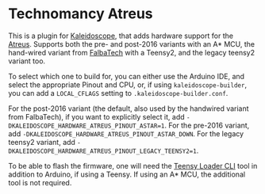 # Technomancy Atreus

This is a plugin for [Kaleidoscope][fw], that adds hardware support for the
[Atreus][atreus]. Supports both the pre- and post-2016 variants with an A* MCU,
the hand-wired variant from [FalbaTech][falba] with a Teensy2, and the legacy
teensy2 variant too.

To select which one to build for, you can either use the Arduino IDE, and select
the appropriate Pinout and CPU, or, if using `kaleidoscope-builder`, you can add
a `LOCAL_CFLAGS` setting to `.kaleidoscope-builder.conf`.

For the post-2016 variant (the default, also used by the handwired variant from
FalbaTech), if you want to explicitly select it, add
`-DKALEIDOSCOPE_HARDWARE_ATREUS_PINOUT_ASTAR=1`. For the pre-2016 variant, add
`-DKALEIDOSCOPE_HARDWARE_ATREUS_PINOUT_ASTAR_DOWN`. For the legacy teensy2 variant, add `-DKALEIDOSCOPE_HARDWARE_ATREUS_PINOUT_LEGACY_TEENSY2=1`.

To be able to flash the firmware, one will need the [Teensy Loader
CLI][teensy_cli] tool in addition to Arduino, if using a Teensy. If using an A*
MCU, the additional tool is not required.

 [teensy_cli]: https://www.pjrc.com/teensy/loader_cli.html
 [fw]: https://github.com/keyboardio/Kaleidoscope
 [atreus]: https://atreus.technomancy.us/
 [falba]: https://falba.tech/
